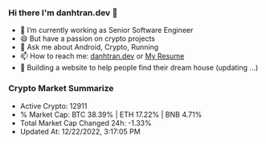 ### Hi there I'm danhtran.dev 👋

- 🔭 I’m currently working as Senior Software Engineer
- 😄 But have a passion on crypto projects
- 💬 Ask me about Android, Crypto, Running 
- 📫 How to reach me: <a href="https://danhtran.dev" target="_blank">danhtran.dev</a> or <a href="Dan-Resume.pdf" target="_blank">My Resume</a>
- 🌱 Building a website to help people find their dream house (updating ...)

### Crypto Market Summarize
- Active Crypto: 12911
- % Market Cap: BTC 38.39% | ETH 17.22% | BNB 4.71%
- Total Market Cap Changed 24h: -1.33%
- Updated At: 12/22/2022, 3:17:05 PM
